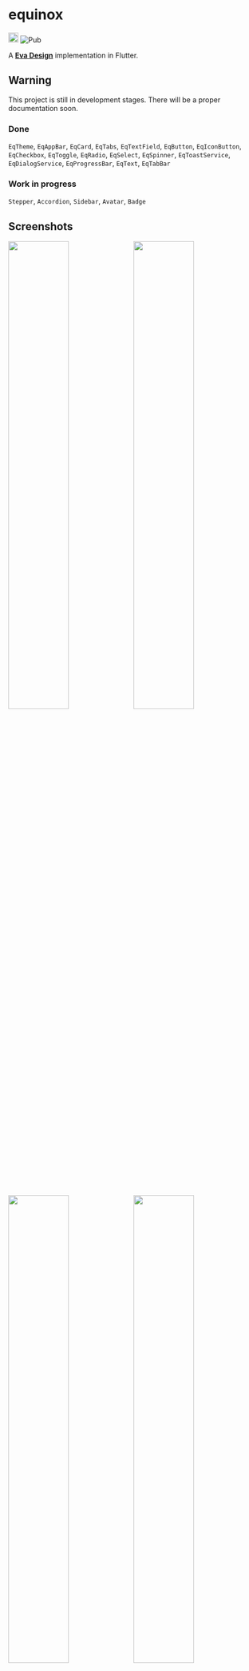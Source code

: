 # equinox 
[<img src="https://i.imgur.com/oMcxwZ0.png" alt="Eva Design System" height="20px" />](https://eva.design)
![Pub](https://img.shields.io/pub/vpre/equinox.svg)


A [**Eva Design**](https://eva.design) implementation in Flutter.

## Warning

This project is still in development stages. There will be a proper documentation soon.

### Done
`EqTheme`, `EqAppBar`, `EqCard`, `EqTabs`, `EqTextField`, `EqButton`, `EqIconButton`, `EqCheckbox`, `EqToggle`, `EqRadio`, `EqSelect`, `EqSpinner`, `EqToastService`, `EqDialogService`, `EqProgressBar`, `EqText`, `EqTabBar`

### Work in progress
`Stepper`, `Accordion`, `Sidebar`, `Avatar`, `Badge`

## Screenshots

<p float="left">
  <img src="https://i.imgur.com/nF02pxn.jpg" width="49%" />
  <img src="https://i.imgur.com/OSEEYIj.jpg" width="49%" />
  <img src="https://i.imgur.com/alMhkL8.jpg" width="49%" />
  <img src="https://i.imgur.com/z7UEPAM.jpg" width="49%" />
  <img src="https://i.imgur.com/DJiMafv.jpg" width="24%" />
  <img src="https://i.imgur.com/U7HY0Z3.jpg" width="24%" />
</p>

## Tutorials and documentation

You can check out the documentation in [**here**](https://github.com/kekland/equinox/wiki).

## Getting started

### Depend on it

Add this to your package's pubspec.yaml file:

```yaml
dependencies:
  equinox: ^0.1.3
```

### Install it

You can install packages from the command line:

```bash
$ flutter pub get
```

### Import it

Now in your Dart code, you can use:

```dart
import 'package:equinox/equinox.dart';
```

### Setup

You have to replace `MaterialApp` or `CupertinoApp` with `EquinoxApp`.

```dart
class MyApp extends StatelessWidget {
  @override
  Widget build(BuildContext context) {
    return EquinoxApp(
      theme: EqThemes.defaultTheme,
      title: 'Flutter Demo',
      home: HomePage(),
    );
  }
}
```

Then, instead of a `Scaffold` you have to use `EqLayout`.

```dart
@override
Widget build(BuildContext context) {
  return EqLayout(
    appBar: EqAppBar(
      centerTitle: true,
      title: 'Auth test',
      subtitle: 'v0.0.3',
    ),
    child: MyBody(),
  );
}
```

### Use it

Every widget in **Equinox** is prefixed with `Eq`. For example, `EqButton`, `EqTabs`, etc.

```dart
EqButton(
  appearance: WidgetAppearance.ghost,
  onTap: () {},
  label: 'Log in',
  size: WidgetSize.large,
  status: WidgetStatus.primary,
),
```

## Other Eva Design implementations

- [**Angular**](https://github.com/akveo/nebular)
- [**React Native**](https://github.com/akveo/react-native-ui-kitten)

## Icons

The [Eva Icons Flutter](https://github.com/piyushmaurya23/eva_icons_flutter) package is already integrated into Equinox, so you can use it right away by using `EvaIcons`.

## Credits

- Eva Design Team: [Repository](https://github.com/eva-design/eva)

## Contact me

**E-Mail**: `kk.erzhan@gmail.com`
